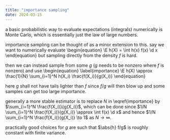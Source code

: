 ```yaml
---
title: "importance sampling"
date: 2024-03-15
---
```


a basic probabilistic way to evaluate expectations (integrals) numerically is Monte Carlo, which is essentially just the law of large numbers.

importance sampling can be thought of as a minor extension to this. say we want to numerically evaluate
\begin{equation}
	\E h(X) = \int h(x) f(x) \d x
\end{equation}
but sampling directly from the density $f$ is hard.

then we can instead sample from some $g$ ($g$ needs to be nonzero where $f$ is nonzero) and use
\begin{equation}
	\label{importance}
	\E h(X) \approx \frac{1}{N} \sum_{i=1}^N h(X_i) \frac{f(X_i)}{g(X_i)} 
\end{equation}

here $g$ shall not have tails lighter than $f$ since $f/g$ will then blow up and some samples can get too large importance.

generally a more stable estimator is to replace $N$ in \eqref{importance} by $\sum_{i=1}^N \frac{f(X_i)}{g(X_i)}$, which can be done since $1/N \sum_{i=1}^N \frac{f(X_i)}{g(X_i)} \approx \int f(x) \d x$ and hence $1/N \sum_{i=1}^N \frac{f(X_i)}{g(X_i)} \to 1$ as $N \to \infty$.

practically good choices for $g$ are such that $\abs{h} f/g$ is roughly constant with finite variance.